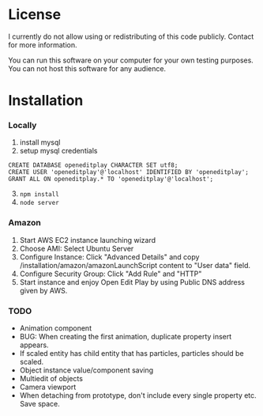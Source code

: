# License #

I currently do not allow using or redistributing of this code publicly. Contact for more information.

You can run this software on your computer for your own testing purposes.
You can not host this software for any audience.


# Installation #

### Locally ###
1. install mysql
2. setup mysql credentials
```
CREATE DATABASE openeditplay CHARACTER SET utf8;
CREATE USER 'openeditplay'@'localhost' IDENTIFIED BY 'openeditplay';
GRANT ALL ON openeditplay.* TO 'openeditplay'@'localhost';
```
3. `npm install`
4. `node server`


### Amazon ###
1. Start AWS EC2 instance launching wizard
2. Choose AMI: Select Ubuntu Server
3. Configure Instance: Click "Advanced Details" and copy /installation/amazon/amazonLaunchScript content to "User data" field.
4. Configure Security Group: Click "Add Rule" and "HTTP"
5. Start instance and enjoy Open Edit Play by using Public DNS address given by AWS.


### TODO ###
- Animation component
- BUG: When creating the first animation, duplicate property insert appears.
- If scaled entity has child entity that has particles, particles should be scaled.
- Object instance value/component saving
- Multiedit of objects
- Camera viewport
- When detaching from prototype, don't include every single property etc. Save space.
